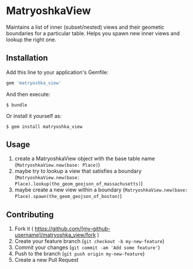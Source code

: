 # MatryoshkaView

Maintains a list of inner (subset/nested) views and their geometic boundaries for a particular table. Helps you spawn new inner views and lookup the right one.

## Installation

Add this line to your application's Gemfile:

```ruby
gem 'matryoshka_view'
```

And then execute:

    $ bundle

Or install it yourself as:

    $ gem install matryoshka_view

## Usage

1. create a MatryoshkaView object with the base table name (`MatryoshkaView.new(base: Place)`)
2. maybe try to lookup a view that satisfies a boundary (`MatryoshkaView.new(base: Place).lookup(the_geom_geojson_of_massachusetts)`)
3. maybe create a new view within a boundary (`MatryoshkaView.new(base: Place).spawn(the_geom_geojson_of_boston)`)

## Contributing

1. Fork it ( https://github.com/[my-github-username]/matryoshka_view/fork )
2. Create your feature branch (`git checkout -b my-new-feature`)
3. Commit your changes (`git commit -am 'Add some feature'`)
4. Push to the branch (`git push origin my-new-feature`)
5. Create a new Pull Request
